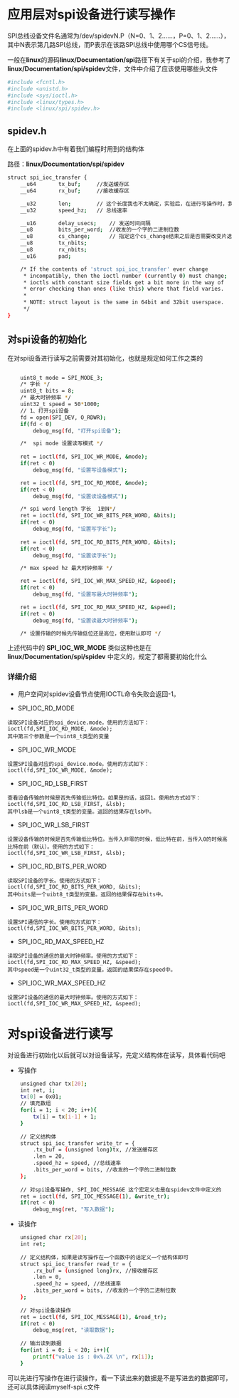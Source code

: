 # 应用层对spi设备进行读写操作

SPI总线设备文件名通常为/dev/spidevN.P（N=0、1、2……，P=0、1、2……），其中N表示第几路SPI总线，而P表示在该路SPI总线中使用哪个CS信号线。

一般在**linux**的源码**linux/Documentation/spi**路径下有关于spi的介绍，我参考了**linux/Documentation/spi/spidev**文件，文件中介绍了应该使用哪些头文件

```bash
#include <fcntl.h>
#include <unistd.h>
#include <sys/ioctl.h>
#include <linux/types.h>
#include <linux/spi/spidev.h>
```

## spidev.h

在上面的spidev.h中有着我们编程时用到的结构体

路径：**linux/Documentation/spi/spidev**

```bash
struct spi_ioc_transfer {
	__u64		tx_buf;   	//发送缓存区
	__u64		rx_buf;   	//接收缓存区

	__u32		len;		// 这个长度我也不太确定，实验后，在进行写操作时，我设置为多少并没有影响，而在读时如果设置为7的话，数组前7位的值都为0，从第8位才可以读取到值
	__u32		speed_hz;	// 总线速率

	__u16		delay_usecs;	// 发送时间间隔
	__u8		bits_per_word;	//收发的一个字的二进制位数
	__u8		cs_change;		// 指定这个cs_change结束之后是否需要改变片选线
	__u8		tx_nbits;
	__u8		rx_nbits;
	__u16		pad;

	/* If the contents of 'struct spi_ioc_transfer' ever change
	 * incompatibly, then the ioctl number (currently 0) must change;
	 * ioctls with constant size fields get a bit more in the way of
	 * error checking than ones (like this) where that field varies.
	 *
	 * NOTE: struct layout is the same in 64bit and 32bit userspace.
	 */
}

```

## 对spi设备的初始化

在对spi设备进行读写之前需要对其初始化，也就是规定如何工作之类的

```bash

	uint8_t mode = SPI_MODE_3;
	/* 字长 */
	uint8_t bits = 8;
	/* 最大时钟频率 */
	uint32_t speed = 50*1000;
	// 1、打开spi设备
	fd = open(SPI_DEV, O_RDWR);
	if(fd < 0)
		debug_msg(fd, "打开spi设备");

	/*	spi mode 设置读写模式 */
	
	ret = ioctl(fd, SPI_IOC_WR_MODE, &mode);
	if(ret < 0)
		debug_msg(fd, "设置写设备模式");

	ret = ioctl(fd, SPI_IOC_RD_MODE, &mode);
	if(ret < 0)
		debug_msg(fd, "设置读设备模式");

	/* spi word length 字长  1到N*/
	ret = ioctl(fd, SPI_IOC_WR_BITS_PER_WORD, &bits);
	if(ret < 0)
		debug_msg(fd, "设置写字长");
	
	ret = ioctl(fd, SPI_IOC_RD_BITS_PER_WORD, &bits);
	if(ret < 0)
		debug_msg(fd, "设置读字长");

	/* max speed hz 最大时钟频率 */

	ret = ioctl(fd, SPI_IOC_WR_MAX_SPEED_HZ, &speed);
	if(ret < 0)
		debug_msg(fd, "设置写最大时钟频率");

	ret = ioctl(fd, SPI_IOC_RD_MAX_SPEED_HZ, &speed);
	if(ret < 0)
		debug_msg(fd, "设置读最大时钟频率");

	/* 设置传输的时候先传输低位还是高位，使用默认即可 */

```

上述代码中的 **SPI_IOC_WR_MODE** 类似这种也是在 **linux/Documentation/spi/spidev** 中定义的，规定了都需要初始化什么

### 详细介绍

- 用户空间对spidev设备节点使用IOCTL命令失败会返回-1。

- SPI_IOC_RD_MODE

```
读取SPI设备对应的spi_device.mode，使用的方法如下：
ioctl(fd,SPI_IOC_RD_MODE, &mode);
其中第三个参数是一个uint8_t类型的变量
```
- SPI_IOC_WR_MODE

```
设置SPI设备对应的spi_device.mode。使用的方式如下：
ioctl(fd,SPI_IOC_WR_MODE, &mode);
```

- SPI_IOC_RD_LSB_FIRST

```
查看设备传输的时候是否先传输低比特位。如果是的话，返回1。使用的方式如下：
ioctl(fd,SPI_IOC_RD_LSB_FIRST, &lsb);
其中lsb是一个uint8_t类型的变量。返回的结果存在lsb中。
```

- SPI_IOC_WR_LSB_FIRST

```
设置设备传输的时候是否先传输低比特位。当传入非零的时候，低比特在前，当传入0的时候高比特在前（默认）。使用的方式如下：
ioctl(fd,SPI_IOC_WR_LSB_FIRST, &lsb);
```

- SPI_IOC_RD_BITS_PER_WORD

```
读取SPI设备的字长。使用的方式如下：
ioctl(fd,SPI_IOC_RD_BITS_PER_WORD, &bits);
其中bits是一个uibt8_t类型的变量。返回的结果保存在bits中。
```

- SPI_IOC_WR_BITS_PER_WORD

```
设置SPI通信的字长。使用的方式如下：
ioctl(fd,SPI_IOC_WR_BITS_PER_WORD, &bits);
```


- SPI_IOC_RD_MAX_SPEED_HZ

```
读取SPI设备的通信的最大时钟频率。使用的方式如下：
ioctl(fd,SPI_IOC_RD_MAX_SPEED_HZ, &speed);
其中speed是一个uint32_t类型的变量。返回的结果保存在speed中。
```

- SPI_IOC_WR_MAX_SPEED_HZ

```
设置SPI设备的通信的最大时钟频率。使用的方式如下：
ioctl(fd,SPI_IOC_WR_MAX_SPEED_HZ, &speed);
```

# 对spi设备进行读写

对设备进行初始化以后就可以对设备读写，先定义结构体在读写，具体看代码吧

- 写操作

```bash
	unsigned char tx[20];
	int ret, i;
	tx[0] = 0x01;
	// 填充数组
	for(i = 1; i < 20; i++){
		tx[i] = tx[i-1] + 1;
	}
	
	// 定义结构体
	struct spi_ioc_transfer write_tr = {
		.tx_buf = (unsigned long)tx, //发送缓存区
		.len = 20,
		.speed_hz = speed, //总线速率
		.bits_per_word = bits, //收发的一个字的二进制位数
	};
	
	// 对spi设备写操作, SPI_IOC_MESSAGE 这个宏定义也是在spidev文件中定义的
	ret = ioctl(fd, SPI_IOC_MESSAGE(1), &write_tr);
	if(ret < 0)
		debug_msg(ret, "写入数据");
```


- 读操作

```bash
	unsigned char rx[20];
	int ret;
	
	// 定义结构体，如果是读写操作在一个函数中的话定义一个结构体即可
	struct spi_ioc_transfer read_tr = {
		.rx_buf = (unsigned long)rx, //接收缓存区
		.len = 0,
		.speed_hz = speed, //总线速率
		.bits_per_word = bits, //收发的一个字的二进制位数
	};
	
	// 对spi设备读操作
	ret = ioctl(fd, SPI_IOC_MESSAGE(1), &read_tr);
	if(ret < 0)
		debug_msg(ret, "读取数据");
	
	// 输出读到数据
	for(int i = 0; i < 20; i++){
		printf("value is : 0x%.2X \n", rx[i]);
	}

```

可以先进行写操作在进行读操作，看一下读出来的数据是不是写进去的数据即可，还可以具体阅读myself-spi.c文件


















